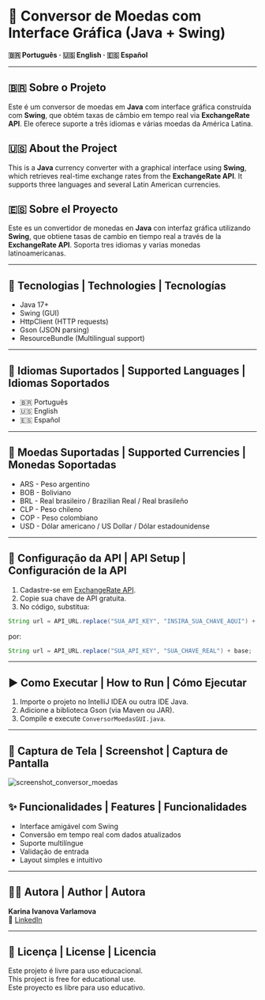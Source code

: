 # 💱 Conversor de Moedas com Interface Gráfica (Java + Swing)

**🇧🇷 Português · 🇺🇸 English · 🇪🇸 Español**

---

## 🇧🇷 Sobre o Projeto

Este é um conversor de moedas em **Java** com interface gráfica construída com **Swing**, que obtém taxas de câmbio em tempo real via **ExchangeRate API**. Ele oferece suporte a três idiomas e várias moedas da América Latina.

## 🇺🇸 About the Project

This is a **Java** currency converter with a graphical interface using **Swing**, which retrieves real-time exchange rates from the **ExchangeRate API**. It supports three languages and several Latin American currencies.

## 🇪🇸 Sobre el Proyecto

Este es un convertidor de monedas en **Java** con interfaz gráfica utilizando **Swing**, que obtiene tasas de cambio en tiempo real a través de la **ExchangeRate API**. Soporta tres idiomas y varias monedas latinoamericanas.

---

## 🧰 Tecnologias | Technologies | Tecnologías

- Java 17+
- Swing (GUI)
- HttpClient (HTTP requests)
- Gson (JSON parsing)
- ResourceBundle (Multilingual support)

---

## 💬 Idiomas Suportados | Supported Languages | Idiomas Soportados

- 🇧🇷 Português  
- 🇺🇸 English  
- 🇪🇸 Español  

---

## 💸 Moedas Suportadas | Supported Currencies | Monedas Soportadas

- ARS - Peso argentino  
- BOB - Boliviano  
- BRL - Real brasileiro / Brazilian Real / Real brasileño  
- CLP - Peso chileno  
- COP - Peso colombiano  
- USD - Dólar americano / US Dollar / Dólar estadounidense  

---

## 🔧 Configuração da API | API Setup | Configuración de la API

1. Cadastre-se em [ExchangeRate API](https://www.exchangerate-api.com/).
2. Copie sua chave de API gratuita.
3. No código, substitua:

```java
String url = API_URL.replace("SUA_API_KEY", "INSIRA_SUA_CHAVE_AQUI") + base;
```

por:

```java
String url = API_URL.replace("SUA_API_KEY", "SUA_CHAVE_REAL") + base;
```

---

## ▶️ Como Executar | How to Run | Cómo Ejecutar

1. Importe o projeto no IntelliJ IDEA ou outra IDE Java.
2. Adicione a biblioteca Gson (via Maven ou JAR).
3. Compile e execute `ConversorMoedasGUI.java`.

---

## 📸 Captura de Tela | Screenshot | Captura de Pantalla

![screenshot_conversor_moedas](https://github.com/user-attachments/assets/6403f7fb-5ad1-4d5d-bfd2-ad39321ecc9e)


## ✨ Funcionalidades | Features | Funcionalidades

- Interface amigável com Swing  
- Conversão em tempo real com dados atualizados  
- Suporte multilíngue  
- Validação de entrada  
- Layout simples e intuitivo  

---

## 👩‍💻 Autora | Author | Autora

**Karina Ivanova Varlamova**  
🔗 [LinkedIn](https://www.linkedin.com/in/karina-iv-69b26b312/)

---

## 📝 Licença | License | Licencia

Este projeto é livre para uso educacional.  
This project is free for educational use.  
Este proyecto es libre para uso educativo.
